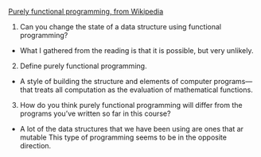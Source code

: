 [Purely functional programming, from Wikipedia](https://en.wikipedia.org/wiki/Purely_functional_programming)

1. Can you change the state of a data structure using functional programming?

- What I gathered from the reading is that it is possible, but very unlikely.

2. Define purely functional programming.

- A style of building the structure and elements of computer programs—that treats all computation as the evaluation of mathematical functions.

3. How do you think purely functional programming will differ from the programs you’ve written so far in this course?

- A lot of the data structures that we have been using are ones that ar mutable This type of programming seems to be in the opposite direction.